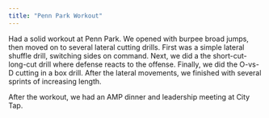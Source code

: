 ```yaml
---
title: "Penn Park Workout"
---
```


Had a solid workout at Penn Park. We opened with burpee broad jumps, then moved on to several lateral cutting drills. First was a simple lateral shuffle drill, switching sides on command. Next, we did a the short-cut-long-cut drill where defense reacts to the offense. Finally, we did the O-vs-D cutting in a box drill. After the lateral movements, we finished with several sprints of increasing length.

After the workout, we had an AMP dinner and leadership meeting at City Tap. 
